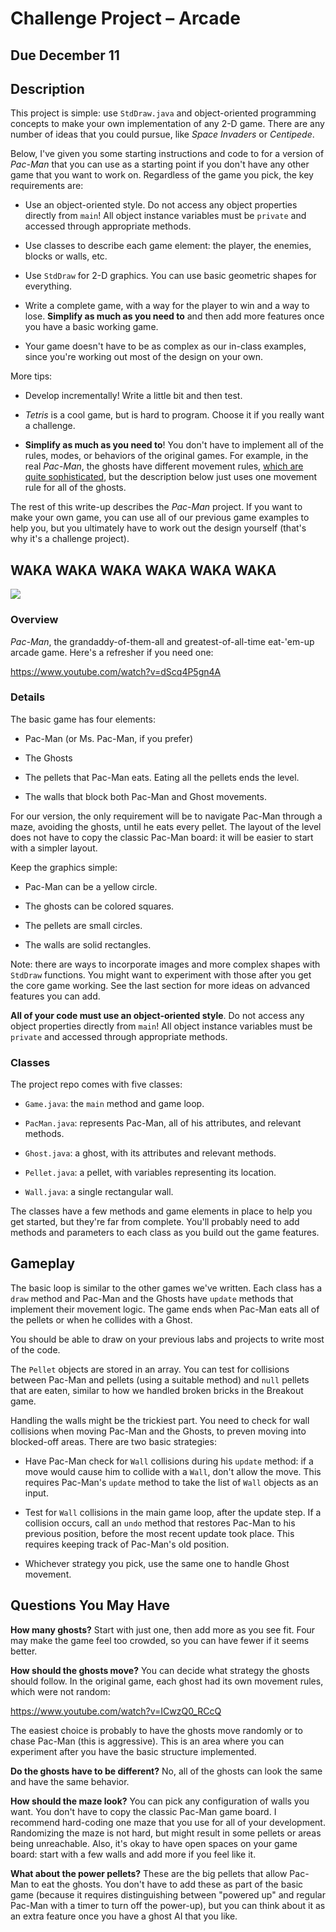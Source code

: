 # Challenge Project &ndash; Arcade

## Due December 11

## Description

This project is simple: use `StdDraw.java` and object-oriented programming concepts to make your own implementation of any 2-D game. There are any number of ideas that you
could pursue, like *Space Invaders* or *Centipede*.

Below, I've given you some starting instructions and code to for a version of *Pac-Man* that you can use as a starting point if you don't have any other game that you want
 to work on. Regardless of the game you pick, the key requirements are:

- Use an object-oriented style. Do not access any object properties directly from `main`! All object instance variables must be `private` and accessed through appropriate methods.

- Use classes to describe each game element: the player, the enemies, blocks or walls, etc.

- Use `StdDraw` for 2-D graphics. You can use basic geometric shapes for everything.

- Write a complete game, with a way for the player to win and a way to lose. **Simplify as much as you need to** and then add more features once you have a basic working game.

- Your game doesn't have to be as complex as our in-class examples, since you're working out most of the design on your own.

More tips:

- Develop incrementally! Write a little bit and then test.

- *Tetris* is a cool game, but is hard to program. Choose it if you really want a challenge.

- **Simplify as much as you need to**! You don't have to implement all of the rules, modes, or behaviors of the original games. For example, in the real *Pac-Man*, the ghosts have different movement rules, [which are quite sophisticated](
https://www.youtube.com/watch?v=ICwzQ0_RCcQ), but the description below just uses one movement rule for all of the ghosts.

The rest of this write-up describes the *Pac-Man* project. If you want to make your own game, you can use all of our previous game examples to help you, but you ultimately have to work out the design yourself (that's why it's a challenge project).
 
 
## WAKA WAKA WAKA WAKA WAKA WAKA

![](http://www.playthepast.org/wp-content/uploads/2011/10/636x460design_01.jpg)


### Overview
*Pac-Man*, the grandaddy-of-them-all and greatest-of-all-time eat-'em-up arcade game. Here's a refresher if you need one:

https://www.youtube.com/watch?v=dScq4P5gn4A


### Details

The basic game has four elements:

- Pac-Man (or Ms. Pac-Man, if you prefer)

- The Ghosts

- The pellets that Pac-Man eats. Eating all the pellets ends the level.

- The walls that block both Pac-Man and Ghost movements.

For our version, the only requirement will be to navigate Pac-Man through a maze, avoiding the ghosts, until he eats every pellet. The layout of the level does not have to copy the classic Pac-Man board: it will be easier to start with a simpler layout.

Keep the graphics simple:

- Pac-Man can be a yellow circle.

- The ghosts can be colored squares.

- The pellets are small circles.

- The walls are solid rectangles.

Note: there are ways to incorporate images and more complex shapes with `StdDraw` functions. You might want to experiment with those after you get the core game working. See the last section for more ideas on advanced features you can add.

**All of your code must use an object-oriented style**. Do not access any object properties directly from `main`! All object instance variables must be `private` and accessed through appropriate methods.

### Classes

The project repo comes with five classes:

- `Game.java`: the `main` method and game loop.

- `PacMan.java`: represents Pac-Man, all of his attributes, and relevant methods.

- `Ghost.java`: a ghost, with its attributes and relevant methods.

- `Pellet.java`: a pellet, with variables representing its location.

- `Wall.java`: a single rectangular wall.

The classes have a few methods and game elements in place to help you get started, but they're far from complete. You'll probably need to add methods and parameters to each class as you build out the game features.

## Gameplay

The basic loop is similar to the other games we've written. Each class has a `draw` method and Pac-Man and the Ghosts have `update` methods that implement their movement logic. The game ends when Pac-Man eats all of the pellets or when he collides with a Ghost.

You should be able to draw on your previous labs and projects to write most of the code.

The `Pellet` objects are stored in an array. You can test for collisions between Pac-Man and pellets (using a suitable method) and `null` pellets that are eaten, similar to how we handled broken bricks in the Breakout game.

Handling the walls might be the trickiest part. You need to check for wall collisions when moving Pac-Man and the Ghosts, to preven moving into blocked-off areas. There are two basic strategies:

- Have Pac-Man check for `Wall` collisions during his `update` method: if a move would cause him to collide with a `Wall`, don't allow the move. This requires Pac-Man's `update` method to take the list of `Wall` objects as an input.

- Test for `Wall` collisions in the main game loop, after the update step. If a collision occurs, call an `undo` method that restores Pac-Man to his previous position, before the most recent update took place. This requires keeping track of Pac-Man's old position.

- Whichever strategy you pick, use the same one to handle Ghost movement.

## Questions You May Have

**How many ghosts?** Start with just one, then add more as you see fit. Four may make the game feel too crowded, so you can have fewer if it seems better.

**How should the ghosts move?** You can decide what strategy the ghosts should follow. In the original game, each ghost had its own movement rules, which were not random:

https://www.youtube.com/watch?v=ICwzQ0_RCcQ

The easiest choice is probably to have the ghosts move randomly or to chase Pac-Man (this is aggressive). This is an area where you can experiment after you have the basic structure implemented.

**Do the ghosts have to be different?** No, all of the ghosts can look the same and have the same behavior.

**How should the maze look?** You can pick any configuration of walls you want. You don't have to copy the classic Pac-Man game board. I recommend hard-coding one maze that you use for all of your development. Randomizing the maze is not hard, but might result in some pellets or areas being unreachable. Also, it's okay to have open spaces on your game board: start with a few walls and add more if you feel like it.

**What about the power pellets?** These are the big pellets that allow Pac-Man to eat the ghosts. You don't have to add these as part of the basic game (because it requires distinguishing between "powered up" and regular Pac-Man with a timer to turn off the power-up), but you can think about it as an extra feature once you have a ghost AI that you like.

